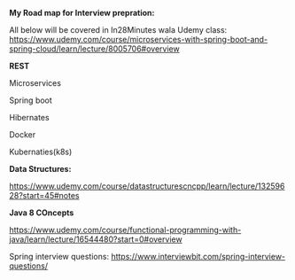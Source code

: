 **My Road map for Interview prepration:**

All below will be covered in In28Minutes wala Udemy class: https://www.udemy.com/course/microservices-with-spring-boot-and-spring-cloud/learn/lecture/8005706#overview 

**REST**
  
 Microservices
 
 Spring boot
 
 Hibernates
 
 Docker
 
 Kubernaties(k8s)
 

**Data Structures:**

https://www.udemy.com/course/datastructurescncpp/learn/lecture/13259628?start=45#notes


**Java 8 COncepts**

https://www.udemy.com/course/functional-programming-with-java/learn/lecture/16544480?start=0#overview

Spring interview questions:
https://www.interviewbit.com/spring-interview-questions/
